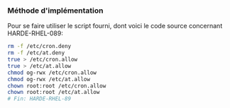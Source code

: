 ### Méthode d'implémentation
Pour se faire utiliser le script fourni, dont voici le code source concernant HARDE-RHEL-089:
```bash
rm -f /etc/cron.deny
rm -f /etc/at.deny
true > /etc/cron.allow
true > /etc/at.allow
chmod og-rwx /etc/cron.allow
chmod og-rwx /etc/at.allow
chown root:root /etc/cron.allow
chown root:root /etc/at.allow
# Fin: HARDE-RHEL-89
```
